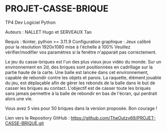 # PROJET-CASSE-BRIQUE
TP4 Dev Logiciel Python


Auteurs : NALLET Hugo et SERVEAUX Tao


Requis : tkinter, python >= 3.11.9
Configuration graphique :
    Jeux calibré pour la résolution 1920x1080 mise à l'échelle à 100%
Veuillez vérifier/modifier vos paramètres si la fenêtre n'apparait pas correctement.


Le jeu du casse-briques est l'un des plus vieux jeux vidéo du monde.
Sur un environnement en 2d, des briques sont positionnées en cadrillage sur la partie haute de la carte.
Une balle est lancée dans cet environnement, capable de rebondir contre les objets et parois.
La raquette, élément jouable du jeu, est déplaçable afin de gérer les rebonds de la balle dans le but de casser les briques au contact.
L'objectif est de casser toute les briques sans jamais permettre à la balle de rebondir en bas de l'écran, qui perdrait alors une vie.


Vous avez 5 vies pour 50 briques dans la version proposée.
Bon courage !



Lien vers le Repository GitHub :
https://github.com/TheOutzy69/PROJET-CASSE-BRIQUE.git


